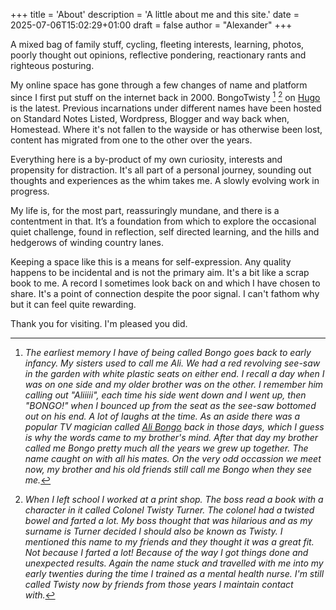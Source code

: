 +++
title = 'About'
description = 'A little about me and this site.'
date = 2025-07-06T15:02:29+01:00
draft = false
author = "Alexander"
+++

A mixed bag of family stuff, cycling, fleeting interests, learning, photos, poorly thought out opinions, reflective pondering, reactionary rants and righteous posturing. 

My online space has gone through a few changes of name and platform since I first put stuff on the internet back in 2000. BongoTwisty [^1] [^2] on [Hugo](https://gohugo.io) is the latest. Previous incarnations under different names have been hosted on Standard Notes Listed, Wordpress, Blogger and way back when, Homestead. Where it's not fallen to the wayside or has otherwise been lost, content has migrated from one to the other over the years.

Everything here is a by-product of my own curiosity, interests and propensity for distraction. It's all part of a personal journey, sounding out thoughts and experiences as the whim takes me. A slowly evolving work in progress. 

My life is, for the most part, reassuringly mundane, and there is a contentment in that. It’s a foundation from which to explore the occasional quiet challenge, found in reflection, self directed learning, and the hills and hedgerows of winding country lanes.

Keeping a space like this is a means for self-expression. Any quality happens to be incidental and is not the primary aim. It's a bit like a scrap book to me. A record I sometimes look back on and which I have chosen to share. It's a point of connection despite the poor signal. I can't fathom why but it can feel quite rewarding. 

Thank you for visiting. I'm pleased you did. 

 [^1]: *The earliest memory I have of being called Bongo goes back to early infancy. My sisters used to call me Ali. We had a red revolving see-saw in the garden with white plastic seats on either end. I recall a day when I was on one side and my older brother was on the other. I remember him calling out "Aliiiii", each time his side went down and I went up, then "BONGO!" when I bounced up from the seat as the see-saw bottomed out on his end. A lot of laughs at the time. As an aside there was a popular TV magician called [Ali Bongo](https://en.wikipedia.org/wiki/Ali_Bongo_(magician)) back in those days, which I guess is why the words came to my brother's mind. After that day my brother called me Bongo pretty much all the years we grew up together. The name caught on with all his mates. On the very odd occassion we meet now, my brother and his old friends still call me Bongo when they see me.* 
 
 [^2]: *When I left school I worked at a print shop. The boss read a book with a character in it called Colonel Twisty Turner. The colonel had a twisted bowel and farted a lot. My boss thought that was hilarious and as my surname is Turner decided I should also be known as Twisty. I mentioned this name to my friends and they thought it was a great fit. Not because I farted a lot! Because of the way I got things done and unexpected results. Again the name stuck and travelled with me into my early twenties during the time I trained as a mental health nurse. I'm still called Twisty now by friends from those years I maintain contact with.*  



